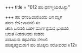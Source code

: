 +++
title = "012 ಹರಿ ಧನಞ್ಜಯರೊನ್ದು"

+++
ಹರಿ ಧನಂಜಯರೊಂದು ದಿನ ಮೃಗ  
ಹರಣ ಕೇಳಿಕಳಾಪದಲಿ ಸಂ  
ಚರಿಸಿ ಬನದಲಿ ಬಹಳ ಮಾರ್ಗಶ್ರಮದ ಭಾರದಲಿ   
ಬರುತ ನೀರಡಸಿದರು ಕಂಡರು  
ಸರಸಿಯನು ರಥವಿಳಿದು ನೆಳಲಲಿ  
ಪರಿಹೃತಶ್ರಮರಾಗೆ ಹರಿ ಹೊಕ್ಕನು ಸರೋವರವ     ॥12॥